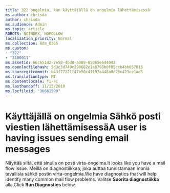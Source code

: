 ```yaml
---
title: 322 ongelmia, kun käyttäjällä on ongelmia lähettämisessä
ms.author: chrisda
author: chrisda
ms.audience: Admin
ms.topic: article
ROBOTS: NOINDEX, NOFOLLOW
localization_priority: Normal
ms.collection: Adm_O365
ms.custom:
- "322"
- "3100011"
ms.assetid: 66c651d2-7e58-4bd8-a009-05065e644043
ms.openlocfilehash: 5d3c3d749c298682e1a6798b0f05ccb4bb657015
ms.sourcegitcommit: b43f77221f47b50c41197a448a9c26c423ce1ad5
ms.translationtype: MT
ms.contentlocale: fi-FI
ms.lasthandoff: 11/15/2019
ms.locfileid: "36661509"
---
```

# <a name="a-user-is-having-issues-sending-email-messages"></a><span data-ttu-id="ae439-102">Käyttäjällä on ongelmia Sähkö posti viestien lähettämisessä</span><span class="sxs-lookup"><span data-stu-id="ae439-102">A user is having issues sending email messages</span></span>

<span data-ttu-id="ae439-103">Näyttää siltä, että sinulla on posti virta-ongelma.</span><span class="sxs-lookup"><span data-stu-id="ae439-103">It looks like you have a mail flow issue.</span></span> <span data-ttu-id="ae439-104">Meillä on diagnostiikkaa, joka auttaa tunnistamaan monia tavallisia sähkö postin virta-ongelmia.</span><span class="sxs-lookup"><span data-stu-id="ae439-104">We have diagnostics that will help identify many common mail flow problems.</span></span> <span data-ttu-id="ae439-105">Valitse **Suorita diagnostiikka** alla.</span><span class="sxs-lookup"><span data-stu-id="ae439-105">Click **Run Diagnostics** below.</span></span>
